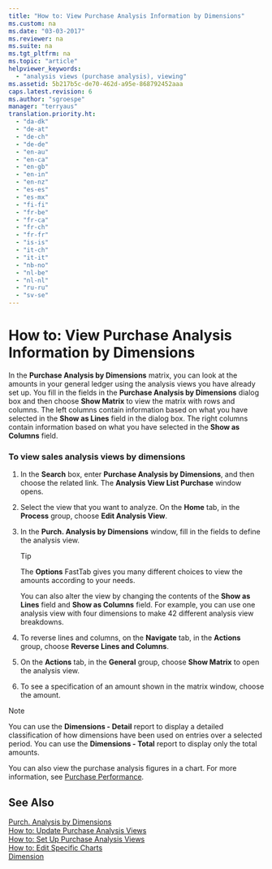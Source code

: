 ```yaml
---
title: "How to: View Purchase Analysis Information by Dimensions"
ms.custom: na
ms.date: "03-03-2017"
ms.reviewer: na
ms.suite: na
ms.tgt_pltfrm: na
ms.topic: "article"
helpviewer_keywords: 
  - "analysis views (purchase analysis), viewing"
ms.assetid: 5b217b5c-de70-462d-a95e-868792452aaa
caps.latest.revision: 6
ms.author: "sgroespe"
manager: "terryaus"
translation.priority.ht: 
  - "da-dk"
  - "de-at"
  - "de-ch"
  - "de-de"
  - "en-au"
  - "en-ca"
  - "en-gb"
  - "en-in"
  - "en-nz"
  - "es-es"
  - "es-mx"
  - "fi-fi"
  - "fr-be"
  - "fr-ca"
  - "fr-ch"
  - "fr-fr"
  - "is-is"
  - "it-ch"
  - "it-it"
  - "nb-no"
  - "nl-be"
  - "nl-nl"
  - "ru-ru"
  - "sv-se"
---
```

# How to: View Purchase Analysis Information by Dimensions
In the **Purchase Analysis by Dimensions** matrix, you can look at the amounts in your general ledger using the analysis views you have already set up. You fill in the fields in the **Purchase Analysis by Dimensions** dialog box and then choose **Show Matrix** to view the matrix with rows and columns. The left columns contain information based on what you have selected in the **Show as Lines** field in the dialog box. The right columns contain information based on what you have selected in the **Show as Columns** field.  
  
### To view sales analysis views by dimensions  
  
1.  In the **Search** box, enter **Purchase Analysis by Dimensions**, and then choose the related link. The **Analysis View List Purchase** window opens.  
  
2.  Select the view that you want to analyze. On the **Home** tab, in the **Process** group, choose **Edit Analysis View**.  
  
3.  In the **Purch. Analysis by Dimensions** window, fill in the fields to define the analysis view.  
  
    > [!TIP]  
    >  The **Options** FastTab gives you many different choices to view the amounts according to your needs.  
    >   
    >  You can also alter the view by changing the contents of the **Show as Lines** field and **Show as Columns** field. For example, you can use one analysis view with four dimensions to make 42 different analysis view breakdowns.  
  
4.  To reverse lines and columns, on the **Navigate** tab, in the **Actions** group, choose **Reverse Lines and Columns**.  
  
5.  On the **Actions** tab, in the **General** group, choose **Show Matrix** to open the analysis view.  
  
6.  To see a specification of an amount shown in the matrix window, choose  the amount.  
  
> [!NOTE]  
>  You can use the **Dimensions \- Detail** report to display a detailed classification of how dimensions have been used on entries over a selected period. You can use the **Dimensions \- Total** report to display only the total amounts.  
  
 You can also view the purchase analysis figures in a chart. For more information, see [Purchase Performance](../Topic/\($%20N_771%20Purchase%20Performance%20$\).md).  
  
## See Also  
 [Purch. Analysis by Dimensions](../Topic/\($%20N_7157%20Purch.%20Analysis%20by%20Dimensions%20$\).md)   
 [How to: Update Purchase Analysis Views](../BusinessIntelligence/how-to-update-purchase-analysis-views.md)   
 [How to: Set Up Purchase Analysis Views](../BusinessIntelligence/how-to-set-up-purchase-analysis-views.md)   
 [How to: Edit Specific Charts](../Topic/How%20to:%20Edit%20Specific%20Charts.md)   
 [Dimension](assetId:///09a43eac-15fc-4036-9913-fe2b74a18bf3)